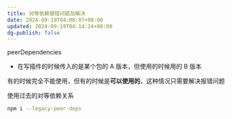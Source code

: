 ```yaml
---
title: 对等依赖报错问题及解决
date: 2024-09-19T04:08:07+08:00
updated: 2024-09-19T04:14:24+08:00
dg-publish: false
---
```


peerDependencies

- 在写插件的时候传入的是某个包的 A 版本，但使用的时候用的 B 版本

有的时候完全不能使用，但有的时候是**可以使用的**，这种情况只需要解决报错问题

使用过去的对等依赖关系

```sh
npm i --legacy-peer-deps
```
